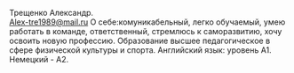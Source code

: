 Трещенко Александр.    
Alex-tre1989@mail.ru
О себе:комуникабельный, легко обучаемый, умею работать в команде, ответственный, стремлюсь к саморазвитию, хочу освоить новую профессию.
Образование высшее педагогическое в сфере физической культуры и спорта.
Английский язык: уровень А1. Немецкий - А2.

